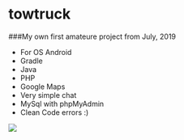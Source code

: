 # towtruck

###My own first amateure project from July, 2019

- For OS Android
- Gradle
- Java
- PHP 
- Google Maps
- Very simple chat 
- MySql with phpMyAdmin
- Clean Code errors :) 

![](https://ibb.co/rpVLvjC)



